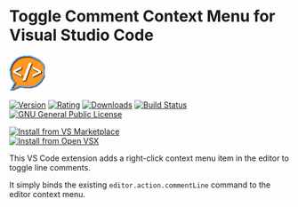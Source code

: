 # Toggle Comment Context Menu for Visual Studio Code

[![logo](./icon.png?raw=true)](https://github.com/RenanMsV/toggle-comment-context-menu-vscode)

[![Version](https://img.shields.io/visual-studio-marketplace/v/Renan-MsV.toggle-comment-context-menu.svg?logo=visual%20studio%20code)](https://marketplace.visualstudio.com/items?itemName=Renan-MsV.toggle-comment-context-menu)
[![Rating](https://img.shields.io/visual-studio-marketplace/stars/Renan-MsV.toggle-comment-context-menu.svg?logo=visual%20studio%20code)](https://marketplace.visualstudio.com/items?itemName=Renan-MsV.toggle-comment-context-menu)
[![Downloads](https://img.shields.io/visual-studio-marketplace/d/Renan-MsV.toggle-comment-context-menu.svg?logo=visual%20studio%20code)](https://marketplace.visualstudio.com/items?itemName=Renan-MsV.toggle-comment-context-menu)
[![Build Status](https://img.shields.io/travis/com/RenanMsV/toggle-comment-context-menu-vscode?logo=travis)](https://travis-ci.com/RenanMsV/toggle-comment-context-menu-vscode)
[![GNU General Public License](https://img.shields.io/github/license/RenanMsV/toggle-comment-context-menu-vscode?logo=github)](http://www.gnu.org/licenses/gpl-3.0.en.html)

[![Install from VS Marketplace](https://img.shields.io/badge/Install-VS%20Marketplace-blue?style=for-the-badge&logo=vs-code)](https://marketplace.visualstudio.com/items?itemName=Renan-MsV.toggle-comment-context-menu)  
[![Install from Open VSX](https://img.shields.io/badge/Install-Open%20VSX-purple?style=for-the-badge&logo=vs-code
)](https://open-vsx.org/extension/Renan-MsV/toggle-comment-context-menu)

This VS Code extension adds a right-click context menu item in the editor to toggle line comments.

It simply binds the existing `editor.action.commentLine` command to the editor context menu.
